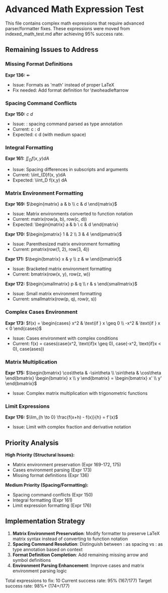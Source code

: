 # Advanced Math Expression Test

This file contains complex math expressions that require advanced parser/formatter fixes.
These expressions were moved from indexed_math_test.md after achieving 95% success rate.

## Remaining Issues to Address

### Missing Format Definitions
**Expr 136:** $\twoheadleftarrow$
- Issue: Formats as 'math' instead of proper LaTeX
- Fix needed: Add format definition for \twoheadleftarrow

### Spacing Command Conflicts  
**Expr 150:** $c\:d$
- Issue: \: spacing command parsed as type annotation
- Current: c : d
- Expected: c d (with medium space)

### Integral Formatting
**Expr 161:** $\iint_D f(x,y) dA$
- Issue: Spacing differences in subscripts and arguments
- Current: \iint_{D}f(x, y)dA
- Expected: \iint_D f(x,y) dA

### Matrix Environment Formatting
**Expr 169:** $\begin{matrix} a & b \\ c & d \end{matrix}$
- Issue: Matrix environments converted to function notation
- Current: matrix(row(a, b), row(c, d))
- Expected: \begin{matrix} a & b \\ c & d \end{matrix}

**Expr 170:** $\begin{pmatrix} 1 & 2 \\ 3 & 4 \end{pmatrix}$
- Issue: Parenthesized matrix environment formatting
- Current: pmatrix(row(1, 2), row(3, 4))

**Expr 171:** $\begin{bmatrix} x & y \\ z & w \end{bmatrix}$
- Issue: Bracketed matrix environment formatting
- Current: bmatrix(row(x, y), row(z, w))

**Expr 172:** $\begin{smallmatrix} p & q \\ r & s \end{smallmatrix}$
- Issue: Small matrix environment formatting
- Current: smallmatrix(row(p, q), row(r, s))

### Complex Cases Environment
**Expr 173:** $f(x) = \begin{cases} x^2 & \text{if } x \geq 0 \\ -x^2 & \text{if } x < 0 \end{cases}$
- Issue: Cases environment with complex conditions
- Current: f(x) = cases(case(x^2, \text{if}x \geq 0), case(-x^2, \text{if}x < 0), case(ases))

### Matrix Multiplication
**Expr 175:** $\begin{bmatrix} \cos\theta & -\sin\theta \\ \sin\theta & \cos\theta \end{bmatrix} \begin{bmatrix} x \\ y \end{bmatrix} = \begin{bmatrix} x' \\ y' \end{bmatrix}$
- Issue: Complex matrix multiplication with trigonometric functions

### Limit Expressions
**Expr 176:** $\lim_{h \to 0} \frac{f(x+h) - f(x)}{h} = f'(x)$
- Issue: Limit with complex fraction and derivative notation

## Priority Analysis

**High Priority (Structural Issues):**
- Matrix environment preservation (Expr 169-172, 175)
- Cases environment parsing (Expr 173)
- Missing format definitions (Expr 136)

**Medium Priority (Spacing/Formatting):**
- Spacing command conflicts (Expr 150)
- Integral formatting (Expr 161)
- Limit expression formatting (Expr 176)

## Implementation Strategy

1. **Matrix Environment Preservation**: Modify formatter to preserve LaTeX matrix syntax instead of converting to function notation
2. **Spacing Command Resolution**: Distinguish between \: as spacing vs : as type annotation based on context
3. **Format Definition Completion**: Add remaining missing arrow and symbol definitions
4. **Environment Parsing Enhancement**: Improve cases and matrix environment parsing logic

Total expressions to fix: 10
Current success rate: 95% (167/177)
Target success rate: 98%+ (174+/177)
